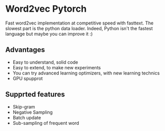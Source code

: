 # Word2vec Pytorch

Fast word2vec implementation at competitive speed with fasttext. The slowest part is the python data loader. Indeed, Python isn't the fastest language but maybe you can improve it :)

## Advantages

* Easy to understand, solid code
* Easy to extend, to make new experiments
* You can try advanced learning optimizers, with new learning technics
* GPU spupprot

## Supprted features

* Skip-gram
* Negative Sampling
* Batch update
* Sub-sampling of frequent word
